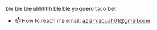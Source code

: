 ble ble ble uhhhhh ble ble yo quero taco bell
- 📫 How to reach me email: azizmlaouah61@gmail.com

<!---
AXZ101/AXZ101 is a ✨ special ✨ repository because its `README.md` (this file) appears on your GitHub profile.
You can click the Preview link to take a look at your changes.
--->
